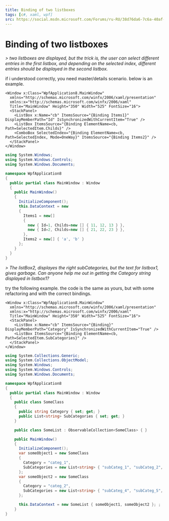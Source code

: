 ```yaml
---
title: Binding of two listboxes
tags: [c#, xaml, wpf]
src: https://social.msdn.microsoft.com/Forums/ru-RU/38d76da6-7c6a-40af-a47e-8aab49b93ebb/binding-of-two-listboxes?forum=wpf
---
```

# Binding of two listboxes
*> two listboxes are displayed, but the trick is, the user can select different entries in the first listbox, and depending on the selected index, different entries should be displayed in the second listbox.*

if i understood correctly, you need master/details scenario.
below is an example.
```xaml
<Window x:Class="WpfApplication8.MainWindow"
  xmlns="http://schemas.microsoft.com/winfx/2006/xaml/presentation"
  xmlns:x="http://schemas.microsoft.com/winfx/2006/xaml"
  Title="MainWindow" Height="350" Width="525" FontSize="16">
  <StackPanel>
    <ListBox x:Name="cb" ItemsSource="{Binding Items1}" DisplayMemberPath="Id" IsSynchronizedWithCurrentItem="True" />
    <ListBox ItemsSource="{Binding ElementName=cb,  Path=SelectedItem.Childs}" />
    <ComboBox SelectedIndex="{Binding ElementName=cb, Path=SelectedIndex, Mode=OneWay}" ItemsSource="{Binding Items2}" />
  </StackPanel>
</Window>
```
```c#
using System.Windows;
using System.Windows.Controls;
using System.Windows.Documents;

namespace WpfApplication8
{
  public partial class MainWindow : Window
  {
    public MainWindow()
    {
      InitializeComponent();
      this.DataContext = new
      {
        Items1 = new[] 
        { 
          new { Id=1, Childs=new [] { 11, 12, 13 } },
          new { Id=2, Childs=new [] { 21, 22, 23 } },
        },
        Items2 = new[] { 'a', 'b' }
      };
    }
  }
}
```
*> The listBox2, displayes the right subCategories, but the text for listbox1, gives garbage. Can anyone help me out in getting the Category string displayed in listbox1?*

try the following example. the code is the same as yours, but with some refactoring
and with the correct bindings.
```xaml
<Window x:Class="WpfApplication8.MainWindow"
  xmlns="http://schemas.microsoft.com/winfx/2006/xaml/presentation"
  xmlns:x="http://schemas.microsoft.com/winfx/2006/xaml"
  Title="MainWindow" Height="350" Width="525" FontSize="16">
  <StackPanel>
    <ListBox x:Name="cb" ItemsSource="{Binding}" DisplayMemberPath="Category" IsSynchronizedWithCurrentItem="True" />
    <ListBox ItemsSource="{Binding ElementName=cb,  Path=SelectedItem.SubCategories}" />
  </StackPanel>
</Window>
```
```c# 
using System.Collections.Generic;
using System.Collections.ObjectModel;
using System.Windows;
using System.Windows.Controls;
using System.Windows.Documents;

namespace WpfApplication8
{
  public partial class MainWindow : Window
  {
    public class SomeClass
    {
      public string Category { set; get; }
      public List<string> SubCategories { set; get; }
    }

    public class SomeList : ObservableCollection<SomeClass> { }

    public MainWindow()
    {
      InitializeComponent();
      var someObject1 = new SomeClass
      {
        Category = "categ_1",
        SubCategories = new List<string> { "subCateg_1", "subCateg_2", "subCateg_3" }
      };
      var someObject2 = new SomeClass
      {
        Category = "categ_2",
        SubCategories = new List<string> { "subCateg_4", "subCateg_5", "subCateg_6" }
      };

      this.DataContext = new SomeList { someObject1, someObject2 }; ;
    }
}
```